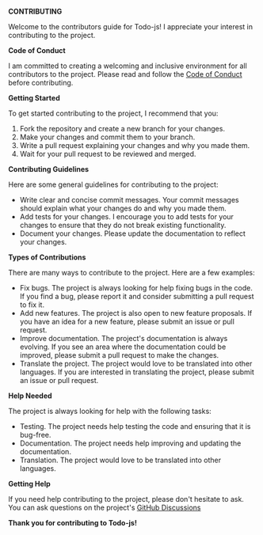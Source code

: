 **CONTRIBUTING**

Welcome to the contributors guide for Todo-js! I appreciate your interest in contributing to the project.

**Code of Conduct**

I am committed to creating a welcoming and inclusive environment for all contributors to the project. Please read and follow the [Code of Conduct](CODE_OF_CONDUCT.md) before contributing.

**Getting Started**

To get started contributing to the project, I recommend that you:

1. Fork the repository and create a new branch for your changes.
2. Make your changes and commit them to your branch.
3. Write a pull request explaining your changes and why you made them.
4. Wait for your pull request to be reviewed and merged.

**Contributing Guidelines**

Here are some general guidelines for contributing to the project:

* Write clear and concise commit messages. Your commit messages should explain what your changes do and why you made them.
* Add tests for your changes. I encourage you to add tests for your changes to ensure that they do not break existing functionality.
* Document your changes. Please update the documentation to reflect your changes.

**Types of Contributions**

There are many ways to contribute to the project. Here are a few examples:

* Fix bugs. The project is always looking for help fixing bugs in the code. If you find a bug, please report it and consider submitting a pull request to fix it.
* Add new features. The project is also open to new feature proposals. If you have an idea for a new feature, please submit an issue or pull request.
* Improve documentation. The project's documentation is always evolving. If you see an area where the documentation could be improved, please submit a pull request to make the changes.
* Translate the project. The project would love to be translated into other languages. If you are interested in translating the project, please submit an issue or pull request.

**Help Needed**

The project is always looking for help with the following tasks:

* Testing. The project needs help testing the code and ensuring that it is bug-free.
* Documentation. The project needs help improving and updating the documentation.
* Translation. The project would love to be translated into other languages.

**Getting Help**

If you need help contributing to the project, please don't hesitate to ask. You can ask questions on the project's [GitHub Discussions](https://github.com/Clint171/Todo-js/discussions/)

**Thank you for contributing to Todo-js!**

